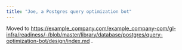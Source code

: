 ```yaml
---
title: "Joe, a Postgres query optimization bot"
---
```


Moved to https://example_company.com/example_company-com/gl-infra/readiness/-/blob/master/library/database/postgres/query-optimization-bot/design/index.md .

